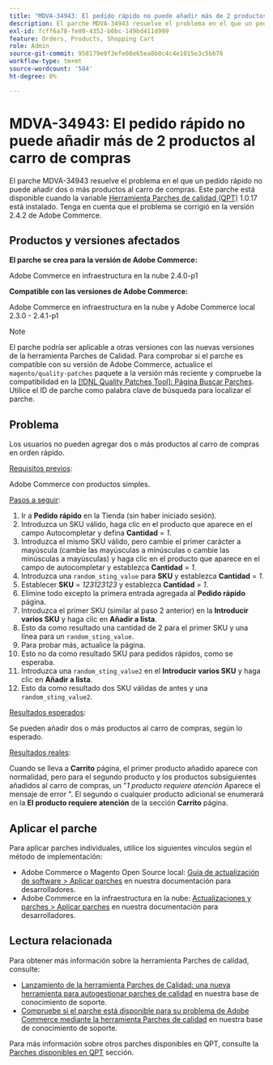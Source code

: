 ```yaml
---
title: "MDVA-34943: El pedido rápido no puede añadir más de 2 productos al carro de compras"
description: El parche MDVA-34943 resuelve el problema en el que un pedido rápido no puede añadir dos o más productos al carro de compras. Este parche está disponible cuando está instalada la [Quality Patches Tool (QPT)](/help/announcements/adobe-commerce-announcements/magento-quality-patches-released-new-tool-to-self-serve-quality-patches.md) 1.0.17. Tenga en cuenta que el problema se corrigió en la versión 2.4.2 de Adobe Commerce.
exl-id: fcff6a78-fe00-4352-b0bc-149bd411d999
feature: Orders, Products, Shopping Cart
role: Admin
source-git-commit: 958179e0f3efe08e65ea8b0c4c4e1015e3c5bb76
workflow-type: tm+mt
source-wordcount: '584'
ht-degree: 0%

---
```


# MDVA-34943: El pedido rápido no puede añadir más de 2 productos al carro de compras

El parche MDVA-34943 resuelve el problema en el que un pedido rápido no puede añadir dos o más productos al carro de compras. Este parche está disponible cuando la variable [Herramienta Parches de calidad (QPT)](/help/announcements/adobe-commerce-announcements/magento-quality-patches-released-new-tool-to-self-serve-quality-patches.md) 1.0.17 está instalado. Tenga en cuenta que el problema se corrigió en la versión 2.4.2 de Adobe Commerce.

## Productos y versiones afectados

**El parche se crea para la versión de Adobe Commerce:**

Adobe Commerce en infraestructura en la nube 2.4.0-p1

**Compatible con las versiones de Adobe Commerce:**

Adobe Commerce en infraestructura en la nube y Adobe Commerce local 2.3.0 - 2.4.1-p1

>[!NOTE]
>
>El parche podría ser aplicable a otras versiones con las nuevas versiones de la herramienta Parches de Calidad. Para comprobar si el parche es compatible con su versión de Adobe Commerce, actualice el `magento/quality-patches` paquete a la versión más reciente y compruebe la compatibilidad en la [[!DNL Quality Patches Tool]: Página Buscar Parches](https://devdocs.magento.com/quality-patches/tool.html#patch-grid). Utilice el ID de parche como palabra clave de búsqueda para localizar el parche.

## Problema

Los usuarios no pueden agregar dos o más productos al carro de compras en orden rápido.

<u>Requisitos previos</u>:

Adobe Commerce con productos simples.

<u>Pasos a seguir</u>:

1. Ir a **Pedido rápido** en la Tienda (sin haber iniciado sesión).
1. Introduzca un SKU válido, haga clic en el producto que aparece en el campo Autocompletar y defina **Cantidad** = *1*.
1. Introduzca el mismo SKU válido, pero cambie el primer carácter a mayúscula (cambie las mayúsculas a minúsculas o cambie las minúsculas a mayúsculas) y haga clic en el producto que aparece en el campo de autocompletar y establezca **Cantidad** = *1*.
1. Introduzca una `random_sting_value` para **SKU** y establezca **Cantidad** = *1*.
1. Establecer **SKU** = *123123123* y establezca **Cantidad** = *1*.
1. Elimine todo excepto la primera entrada agregada al **Pedido rápido** página.
1. Introduzca el primer SKU (similar al paso 2 anterior) en la **Introducir varios SKU** y haga clic en **Añadir a lista**.
1. Esto da como resultado una cantidad de 2 para el primer SKU y una línea para un `random_sting_value`.
1. Para probar más, actualice la página.
1. Esto no da como resultado SKU para pedidos rápidos, como se esperaba.
1. Introduzca una `random_sting_value2` en el **Introducir varios SKU** y haga clic en **Añadir a lista**.
1. Esto da como resultado dos SKU válidas de antes y una `random_sting_value2`.

<u>Resultados esperados</u>:

Se pueden añadir dos o más productos al carro de compras, según lo esperado.

<u>Resultados reales</u>:

Cuando se lleva a **Carrito** página, el primer producto añadido aparece con normalidad, pero para el segundo producto y los productos subsiguientes añadidos al carro de compras, un &quot;*1 producto requiere atención* Aparece el mensaje de error &quot;. El segundo o cualquier producto adicional se enumerará en la **El producto requiere atención** de la sección **Carrito** página.

## Aplicar el parche

Para aplicar parches individuales, utilice los siguientes vínculos según el método de implementación:

* Adobe Commerce o Magento Open Source local: [Guía de actualización de software > Aplicar parches](https://devdocs.magento.com/guides/v2.4/comp-mgr/patching/mqp.html) en nuestra documentación para desarrolladores.
* Adobe Commerce en la infraestructura en la nube: [Actualizaciones y parches > Aplicar parches](https://devdocs.magento.com/cloud/project/project-patch.html) en nuestra documentación para desarrolladores.

## Lectura relacionada

Para obtener más información sobre la herramienta Parches de calidad, consulte:

* [Lanzamiento de la herramienta Parches de Calidad: una nueva herramienta para autogestionar parches de calidad](/help/announcements/adobe-commerce-announcements/magento-quality-patches-released-new-tool-to-self-serve-quality-patches.md) en nuestra base de conocimiento de soporte.
* [Compruebe si el parche está disponible para su problema de Adobe Commerce mediante la herramienta Parches de calidad](/help/support-tools/patches-available-in-qpt-tool/check-patch-for-magento-issue-with-magento-quality-patches.md) en nuestra base de conocimiento de soporte.

Para más información sobre otros parches disponibles en QPT, consulte la [Parches disponibles en QPT](https://support.magento.com/hc/en-us/sections/360010506631-Patches-available-in-QPT-tool-) sección.
